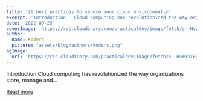 ```yaml
---
title: '26 best practices to secure your cloud environment☁️🔥'
excerpt: 'Introduction   Cloud computing has revolutionized the way organizations store, manage and...'
date: '2022-09-25'
coverImage: 'https://res.cloudinary.com/practicaldev/image/fetch/s--HvW3oIEg--/c_imagga_scale,f_auto,fl_progressive,h_420,q_66,w_1000/https://dev-to-uploads.s3.amazonaws.com/uploads/articles/ehtgy4uuk6xat3m29cqz.gif'
author:
  name: Koders
  picture: "assets/blog/authors/koders.png"
ogImage:
  url: 'https://res.cloudinary.com/practicaldev/image/fetch/s--HvW3oIEg--/c_imagga_scale,f_auto,fl_progressive,h_420,q_66,w_1000/https://dev-to-uploads.s3.amazonaws.com/uploads/articles/ehtgy4uuk6xat3m29cqz.gif'
---
```


Introduction   Cloud computing has revolutionized the way organizations store, manage and...

[Read more](https://dev.to/aviyel/26-best-practices-to-secure-your-cloud-environment-22ii)
